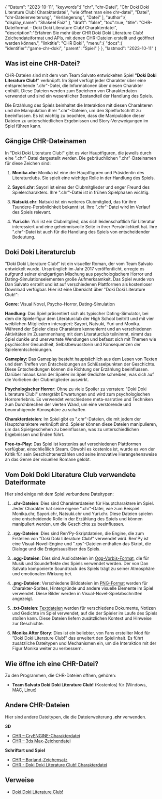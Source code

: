 {
"Datum": "2023-10-11",
   "keywords":[
"chr",
"chr-Datei",
"Chr Doki Doki Literature Club! Charakterdatei",
"wie öffnet man eine chr-datei",
"Datei",
"chr-Dateierweiterung",
"Verlängerung",
"Datei"
],
   "author":{
"display_name": "Shakeel Faiz"
},
"draft": "false",
"toc":true,
"title": "CHR-Dateiformat – Doki Doki Literature Club! Charakterdatei",
   "description":"Erfahren Sie mehr über CHR Doki Doki Literature Club! Zeichendateiformat und APIs, mit denen CHR-Dateien erstellt und geöffnet werden können.",
"linktitle": "CHR Doki",
   "menu":{
      "docs":{
         "identifier":"game-chr-doki",
"parent": "Spiel"
}
},
"lastmod": "2023-10-11"
}

## Was ist eine CHR-Datei?

CHR-Dateien sind mit dem vom Team Salvato entwickelten Spiel **"Doki Doki Literature Club!"** verknüpft. Im Spiel verfügt jeder Charakter über eine entsprechende ".chr"-Datei, die Informationen über diesen Charakter enthält. Diese Dateien werden zum Speichern von Charakterdaten verwendet und sind ein wesentlicher Bestandteil der Handlung des Spiels.

Die Erzählung des Spiels beinhaltet die Interaktion mit diesen Charakteren und die Manipulation ihrer ".chr"-Dateien, um den Spielfortschritt zu beeinflussen. Es ist wichtig zu beachten, dass die Manipulation dieser Dateien zu unterschiedlichen Ergebnissen und Story-Verzweigungen im Spiel führen kann.

## Gängige CHR-Dateinamen

In "Doki Doki Literature Club!" gibt es vier Hauptfiguren, die jeweils durch eine ".chr"-Datei dargestellt werden. Die gebräuchlichen ".chr"-Dateinamen für diese Zeichen sind:

1. **Monika.chr**: Monika ist eine der Hauptfiguren und Präsidentin des Literaturclubs. Sie spielt eine wichtige Rolle in der Handlung des Spiels.
    








2. **Sayori.chr**: Sayori ist eines der Clubmitglieder und enger Freund des Spielercharakters. Ihre ".chr"-Datei ist in frühen Spielphasen wichtig.
    








3. **Natsuki.chr**: Natsuki ist ein weiteres Clubmitglied, das für ihre Tsundere-Persönlichkeit bekannt ist. Ihre ".chr"-Datei wird im Verlauf des Spiels relevant.
    








4. **Yuri.chr**: Yuri ist ein Clubmitglied, das sich leidenschaftlich für Literatur interessiert und eine geheimnisvolle Seite in ihrer Persönlichkeit hat. Ihre ".chr"-Datei ist auch für die Handlung des Spiels von entscheidender Bedeutung.

## Doki Doki Literaturclub

"Doki Doki Literature Club!" ist ein visueller Roman, der vom Team Salvato entwickelt wurde. Ursprünglich im Jahr 2017 veröffentlicht, erregte es aufgrund seiner einzigartigen Mischung aus psychologischem Horror und Dating-Simulationselementen große Aufmerksamkeit. Das Spiel wurde von Dan Salvato erstellt und ist auf verschiedenen Plattformen als kostenloser Download verfügbar. Hier ist eine Übersicht über "Doki Doki Literature Club!":

**Genre:** Visual Novel, Psycho-Horror, Dating-Simulation

**Handlung:** Das Spiel präsentiert sich als typischer Dating-Simulator, bei dem die Spielerfigur dem Literaturclub der High School beitritt und mit vier weiblichen Mitgliedern interagiert: Sayori, Natsuki, Yuri und Monika. Während der Spieler diese Charaktere kennenlernt und an verschiedenen Aktivitäten im Zusammenhang mit dem Literaturclub teilnimmt, nimmt das Spiel dunkle und unerwartete Wendungen und befasst sich mit Themen wie psychischer Gesundheit, Selbstbewusstsein und Konsequenzen der Spielerentscheidungen.

**Gameplay:** Das Gameplay besteht hauptsächlich aus dem Lesen von Texten und dem Treffen von Entscheidungen an Schlüsselpunkten der Geschichte. Diese Entscheidungen können die Richtung der Erzählung beeinflussen. Darüber hinaus kann der Spieler im Spiel Gedichte schreiben, was sich auf die Vorlieben der Clubmitglieder auswirkt.

**Psychologischer Horror:** Ohne zu viele Spoiler zu verraten: "Doki Doki Literature Club!" untergräbt Erwartungen und wird zum psychologischen Horrorerlebnis. Es verwendet verschiedene meta-narrative und Techniken zum Durchbrechen der vierten Wand, um eine verstörende und beunruhigende Atmosphäre zu schaffen.

**Charakterdateien:** Im Spiel gibt es ".chr"-Dateien, die mit jedem der Hauptcharaktere verknüpft sind. Spieler können diese Dateien manipulieren, um das Spielgeschehen zu beeinflussen, was zu unterschiedlichen Ergebnissen und Enden führt.

**Free-to-Play:** Das Spiel ist kostenlos auf verschiedenen Plattformen verfügbar, einschließlich Steam. Obwohl es kostenlos ist, wurde es von der Kritik für sein Geschichtenerzählen und seine innovative Herangehensweise an das Genre der visuellen Romane gelobt.

## Vom Doki Doki Literature Club verwendete Dateiformate

Hier sind einige mit dem Spiel verbundene Dateitypen:

1. **.chr-Dateien**: Dies sind Charakterdateien für Hauptcharaktere im Spiel. Jeder Charakter hat seine eigene ".chr"-Datei, wie zum Beispiel Monika.chr, Sayori.chr, Natsuki.chr und Yuri.chr. Diese Dateien spielen eine entscheidende Rolle in der Erzählung des Spiels und können manipuliert werden, um die Geschichte zu beeinflussen.
    








2. **.rpy-Dateien**: Dies sind Ren'Py-Skriptdateien, die Engine, die zum Erstellen von "Doki Doki Literature Club!" verwendet wird. Ren'Py ist eine Visual-Novel-Engine und ".rpy"-Dateien enthalten das Skript, die Dialoge und die Ereignisauslöser des Spiels.
    








3. **.ogg-Dateien**: Dies sind Audiodateien im [Ogg-Vorbis-Format](/audio/ogg/), die für Musik und Soundeffekte des Spiels verwendet werden. Der von Dan Salvato komponierte Soundtrack des Spiels trägt zu seiner Atmosphäre und emotionalen Wirkung bei.
    








4. **.png-Dateien**: Verschiedene Bilddateien im [PNG-Format](/image/png/) werden für Charakter-Sprites, Hintergründe und andere visuelle Elemente im Spiel verwendet. Diese Bilder werden in Visual-Novel-Spielabschnitten angezeigt.
    








5. **.txt-Dateien**: [Textdateien](/word-processing/txt/) werden für verschiedene Dokumente, Notizen und Gedichte im Spiel verwendet, auf die der Spieler im Laufe des Spiels stoßen kann. Diese Dateien liefern zusätzlichen Kontext und Hinweise zur Geschichte.
    








6. **Monika After Story**: Dies ist ein beliebter, von Fans erstellter Mod für "Doki Doki Literature Club!" das erweitert den Spielinhalt. Es führt zusätzliche Dateitypen und Mechanismen ein, um die Interaktion mit der Figur Monika weiter zu verbessern.

## Wie öffne ich eine CHR-Datei?

Zu den Programmen, die CHR-Dateien öffnen, gehören:

- **Team Salvato Doki Doki Literature Club!** (Kostenlos) für (Windows, MAC, Linux)

## Andere CHR-Dateien

Hier sind andere Dateitypen, die die Dateierweiterung **.chr** verwenden.

**3D**
- [CHR – CryENGINE-Charakterdatei](/3d/chr-cryengine/)
- [CHR – 3ds Max-Zeichendatei](/3d/chr-3ds/)

**Schriftart und Spiel**
- [CHR – Borland-Zeichensatz](/font/chr/)
- [CHR - Doki Doki Literature Club! Charakterdatei](/game/chr-doki/)

## Verweise
* [Doki Doki Literature Club!](https://en.wikipedia.org/wiki/Doki_Doki_Literature_Club!)

